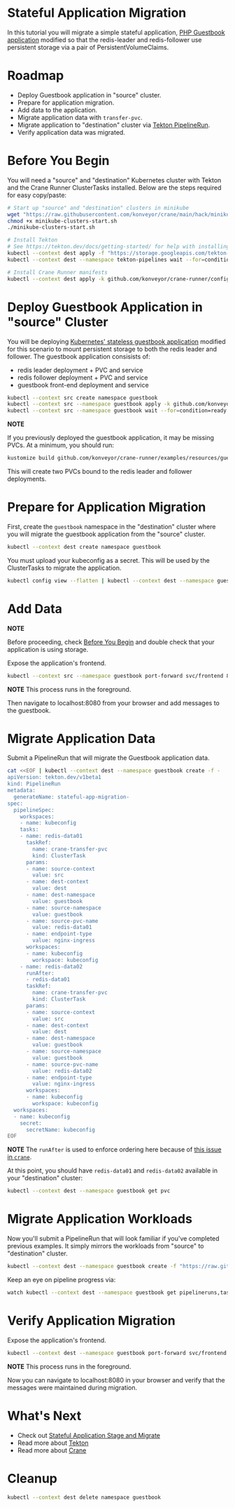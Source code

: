 Stateful Application Migration
==============================

In this tutorial you will migrate a simple stateful application, 
[PHP Guestbook application](https://kubernetes.io/docs/tutorials/stateless-application/guestbook/)
modified so that the redis-leader and redis-follower use persistent storage via
a pair of PersistentVolumeClaims.

# Roadmap

* Deploy Guestbook application in "source" cluster.
* Prepare for application migration.
* Add data to the application.
* Migrate application data with `transfer-pvc`.
* Migrate application to "destination" cluster via
    [Tekton PipelineRun](https://tekton.dev/docs/pipelines/pipelineruns/).
* Verify application data was migrated.

# Before You Begin

You will need a "source" and "destination" Kubernetes cluster with Tekton and
the Crane Runner ClusterTasks installed. Below are the steps required for easy
copy/paste:

```bash
# Start up "source" and "destination" clusters in minikube
wget "https://raw.githubusercontent.com/konveyor/crane/main/hack/minikube-clusters-start.sh"
chmod +x minikube-clusters-start.sh
./minikube-clusters-start.sh

# Install Tekton
# See https://tekton.dev/docs/getting-started/ for help with installing Tekton
kubectl --context dest apply -f "https://storage.googleapis.com/tekton-releases/pipeline/latest/release.yaml"
kubectl --context dest --namespace tekton-pipelines wait --for=condition=ready pod --selector=app.kubernetes.io/component=controller --timeout=180s

# Install Crane Runner manifests
kubectl --context dest apply -k github.com/konveyor/crane-runner/config/default
```

# Deploy Guestbook Application in "source" Cluster

You will be deploying
[Kubernetes' stateless guestbook application](https://kubernetes.io/docs/tutorials/stateless-application/guestbook/)
modified for this scenario to mount persistent storage to both the redis leader
and follower. The guestbook application consisists of:

* redis leader deployment + PVC and service
* redis follower deployment + PVC and service
* guestbook front-end deployment and service


```bash
kubectl --context src create namespace guestbook
kubectl --context src --namespace guestbook apply -k github.com/konveyor/crane-runner/examples/resources/guestbook-persistent
kubectl --context src --namespace guestbook wait --for=condition=ready pod --selector=app=guestbook --timeout=180s
```

**NOTE**

If you previously deployed the guestbook application, it may be missing
PVCs. At a minimum, you should run:

```bash
kustomize build github.com/konveyor/crane-runner/examples/resources/guestbook-persistent | kubectl --context src --namespace guestbook apply -f -
```

This will create two PVCs bound to the redis leader and follower deployments.

# Prepare for Application Migration

First, create the `guestbook` namespace in the "destination" cluster
where you will migrate the guestbook application from the "source" cluster.

```bash
kubectl --context dest create namespace guestbook
```

You must upload your kubeconfig as a secret. This will be used by the
ClusterTasks to migrate the application.

```bash
kubectl config view --flatten | kubectl --context dest --namespace guestbook create secret generic kubeconfig --from-file=kubeconfig=/dev/stdin
```

# Add Data

**NOTE**

Before proceeding, check [Before You Begin](#before-you-begin) and double check
that your application is using storage.

Expose the application's frontend.

```bash
kubectl --context src --namespace guestbook port-forward svc/frontend 8080:80
```

**NOTE** This process runs in the foreground.

Then navigate to localhost:8080 from your browser and add messages to the
guestbook.


# Migrate Application Data

Submit a PipelineRun that will migrate the Guestbook application data.

```bash
cat <<EOF | kubectl --context dest --namespace guestbook create -f -
apiVersion: tekton.dev/v1beta1
kind: PipelineRun
metadata:
  generateName: stateful-app-migration-
spec:
  pipelineSpec:
    workspaces:
    - name: kubeconfig
    tasks:
    - name: redis-data01
      taskRef:
        name: crane-transfer-pvc
        kind: ClusterTask
      params:
      - name: source-context
        value: src
      - name: dest-context
        value: dest
      - name: dest-namespace
        value: guestbook
      - name: source-namespace
        value: guestbook
      - name: source-pvc-name
        value: redis-data01
      - name: endpoint-type
        value: nginx-ingress
      workspaces:
      - name: kubeconfig
        workspace: kubeconfig
    - name: redis-data02
      runAfter:
      - redis-data01
      taskRef:
        name: crane-transfer-pvc
        kind: ClusterTask
      params:
      - name: source-context
        value: src
      - name: dest-context
        value: dest
      - name: dest-namespace
        value: guestbook
      - name: source-namespace
        value: guestbook
      - name: source-pvc-name
        value: redis-data02
      - name: endpoint-type
        value: nginx-ingress
      workspaces:
      - name: kubeconfig
        workspace: kubeconfig
  workspaces:
  - name: kubeconfig
    secret:
      secretName: kubeconfig
EOF
```

**NOTE**
The `runAfter` is used to enforce ordering here because of
[this issue in `crane`](https://github.com/konveyor/crane/issues/66).

At this point, you should have `redis-data01` and `redis-data02` available in
your "destination" cluster:

```bash
kubectl --context dest --namespace guestbook get pvc
```

# Migrate Application Workloads

Now you'll submit a PipelineRun that will look familiar if you've completed
previous examples. It simply mirrors the workloads from "source" to
"destination" cluster.

```bash
kubectl --context dest --namespace guestbook create -f "https://raw.githubusercontent.com/konveyor/crane-runner/main/examples/stateful-app-migration/pipelinerun.yaml"
```

Keep an eye on pipeline progress via:

```bash
watch kubectl --context dest --namespace guestbook get pipelineruns,taskruns,pods
```

# Verify Application Migration

Expose the application's frontend.

```bash
kubectl --context dest --namespace guestbook port-forward svc/frontend 8080:80
```

**NOTE** This process runs in the foreground.

Now you can navigate to localhost:8080 in your browser and verify that the
messages were maintained during migration.

# What's Next

* Check out [Stateful Application Stage and Migrate](/examples/stateful-app-stage-and-migrate/README.md)
* Read more about [Tekton](https://tekton.dev/docs/getting-started/)
* Read more about [Crane](https://github.com/konveyor/crane)

# Cleanup

```bash
kubectl --context dest delete namespace guestbook
```
